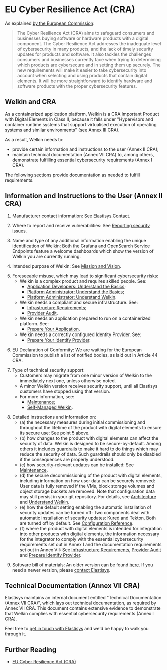 # EU Cyber Resilience Act (CRA)

As explained [by the European Commission](https://digital-strategy.ec.europa.eu/en/policies/cyber-resilience-act):

> The Cyber Resilience Act (CRA) aims to safeguard consumers and businesses buying software or hardware products with a digital component.
> The Cyber Resilience Act addresses the inadequate level of cybersecurity in many products, and the lack of timely security updates for products and software.
> It also tackles the challenges consumers and businesses currently face when trying to determining which products are cybersecure and in setting them up securely.
> The new requirements will make it easier to take cybersecurity into account when selecting and using products that contain digital elements.
> It will be more straightforward to identify hardware and software products with the proper cybersecurity features.

## Welkin and CRA

As a containerized application platform, Welkin is a CRA Important Product with Digital Elements in Class II, because it falls under "Hypervisors and container runtime systems that support virtualised execution of operating systems and similar environments" (see Annex III CRA).

As a result, Welkin needs to:

- provide certain information and instructions to the user (Annex II CRA);
- maintain technical documentation (Annex VII CRA) to, among others, demonstrate fulfilling essential cybersecurity requirements (Annex I CRA).

The following sections provide documentation as needed to fulfill requirements.

## Information and Instructions to the User (Annex II CRA)

<!--
At minimum, the product with digital elements shall be accompanied by:

1. the name, registered trade name or registered trademark of the manufacturer, and the postal address, the email address or other digital contact as well as, where available, the website at which the manufacturer can be contacted;
-->

<!-- We need to explicitly number list items, due to the interleaved comments. -->
<!-- markdownlint-disable MD029 -->

1. Manufacturer contact information: See [Elastisys Contact](https://elastisys.com/contact/).

<!--
2. the single point of contact where information about vulnerabilities of the product with digital elements can be reported and received, and where the manufacturer’s policy on coordinated vulnerability disclosure can be found;
-->

2. Where to report and receive vulnerabilities: See [Reporting security issues](https://github.com/elastisys/compliantkubernetes-apps/blob/main/SECURITY.md).

<!--
3. name and type and any additional information enabling the unique identification of the product with digital elements;
-->

3. Name and type of any additional information enabling the unique identification of Welkin: Both the Grafana and OpenSearch Service Endpoints feature a welcome dashboards which show the version of Welkin you are currently running.

<!--
4. the intended purpose of the product with digital elements, including the security environment provided by the manufacturer, as well as the product’s essential functionalities and information about the security properties;
-->

4. Intended purpose of Welkin: See [Mission and Vision](../../mission-and-vision.md).

<!--
5. any known or foreseeable circumstance, related to the use of the product with digital elements in accordance with its intended purpose or under conditions of reasonably foreseeable misuse, which may lead to significant cybersecurity risks;
-->

5. Foreseeable misuse, which may lead to significant cybersecurity risks:
    - Welkin is a complex product and requires skilled people. See:
        - [Application Developers: Understand the Basics](../../user-guide/understand-the-basics.md);
        - [Platform Administrator: Understand the Basics](../../operator-manual/understand-the-basics.md);
        - [Platform Administrator: Understand Welkin](../../operator-manual/understand-welkin.md).
    - Welkin needs a compliant and secure infrastructure. See:
        - [Infrastructure Requirements](../../operator-manual/infrastructure-requirements.md);
        - [Provider Audit](../../operator-manual/provider-audit.md).
    - Welkin needs an application prepared to run on a containerized platform. See:
        - [Prepare Your Application](../../user-guide/prepare-application.md).
    - Welkin needs a correctly configured Identity Provider. See:
        - [Prepare Your Identify Provider](../../user-guide/prepare-idp.md).

<!--
6. where applicable, the internet address at which the EU declaration of conformity can be accessed;
-->

6. EU Declaration of Conformity: We are waiting for the European Commission to publish a list of notified bodies, as laid out in Article 44 CRA.

<!--
7. the type of technical security support offered by the manufacturer and the end-date of the support period during which users can expect vulnerabilities to be handled and to receive security updates;
-->

7. Type of technical security support:
    - Customers may migrate from one minor version of Welkin to the immediately next one, unless otherwise noted.
    - A minor Welkin version receives security support, until all Elastisys customers have stopped using that version.
    - For more information, see:
        - [Maintenance](../../operator-manual/maintenance.md);
        - [Self-Managed Welkin](https://elastisys.com/self-managed/).

<!--
8. detailed instructions or an internet address referring to such detailed instructions and information on:
-->

8. Detailed instructions and information on:
    - (a) the necessary measures during initial commissioning and throughout the lifetime of the product with digital elements to ensure its secure use:
        See point 5 above.
    - (b) how changes to the product with digital elements can affect the security of data:
        Welkin is designed to be secure-by-default.
        Among others it includes [guardrails](../../user-guide/safeguards/index.md) to make it hard to do things which may reduce the security of data.
        Such guardrails should only be disabled if the consequences are properly understood.
    - (c) how security-relevant updates can be installed:
        See [Maintenance](../../operator-manual/maintenance.md).
    - (d) the secure decommissioning of the product with digital elements, including information on how user data can be securely removed:
        User data is fully removed if the VMs, block storage volumes and object storage buckets are removed.
        Note that configuration data may still persist in your git repository.
        For details, see [Architecture](../../architecture.md) and [Understand Welkin](../../operator-manual/understand-welkin.md).
    - (e) how the default setting enabling the automatic installation of security updates can be turned off: Two components deal with automatic installation of security updates: Kured and Tekton. Both are turned off by default. See [Configuration Reference](../../operator-manual/schema/README.md).
    - (f) where the product with digital elements is intended for integration into other products with digital elements, the information necessary for the integrator to comply with the essential cybersecurity requirements set out in Annex I and the documentation requirements set out in Annex VII: See [Infrastructure Requirements](../../operator-manual/infrastructure-requirements.md), [Provider Audit](../../operator-manual/provider-audit.md) and [Prepare Identify Provider](../../user-guide/prepare-idp.md).

<!--
9. If the manufacturer decides to make available the software bill of materials to the user, information on where the software bill of materials can be accessed.
-->

9. Software bill of materials:
    An older version can be found [here](https://github.com/elastisys/compliantkubernetes-apps/blob/main/docs/sbom.md).
    If you need a newer version, please [contact Elastisys](https://elastisys.com/contact/).

## Technical Documentation (Annex VII CRA)

Elastisys maintains an internal document entitled "Technical Documentation (Annex VII CRA)", which lays out technical documentation, as required by Annex VII CRA.
This document contains extensive evidence to demonstrate that Welkin complies with essential cybersecurity requirements (Annex I CRA).

Feel free to [get in touch with Elastisys](https://elastisys.com/contact/) and we'd be happy to walk you through it.

## Further Reading

- [EU Cyber Resilience Act (CRA)](https://eur-lex.europa.eu/legal-content/EN/TXT/?uri=CELEX%3A32024R2847)
